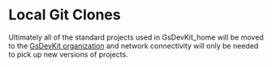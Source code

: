 # Local Git Clones

 Ultimately all of the standard projects used in GsDevKit_home will be moved to the [GsDevKit organization][1] and network connectivity will only be needed to pick up new versions of projects.

[1]: https://github.com/GsDevKit
